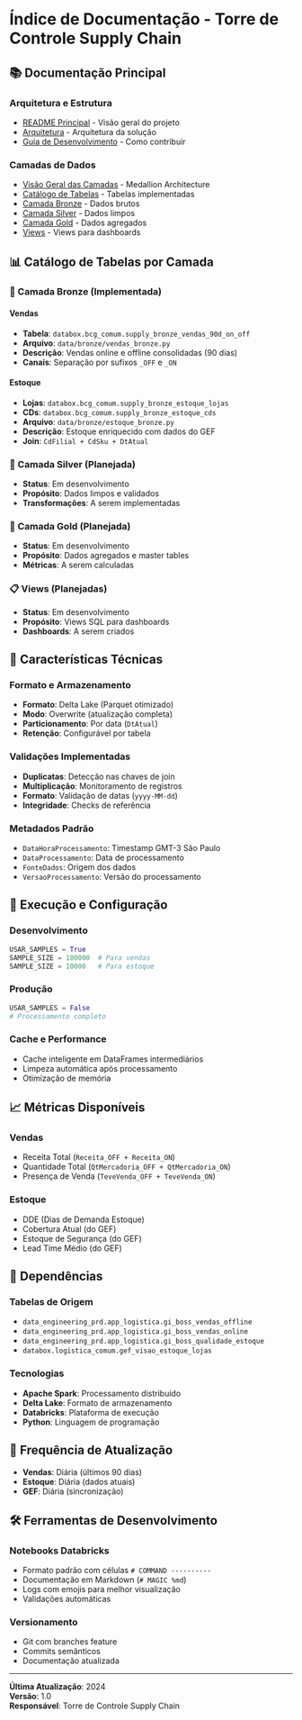 # Índice de Documentação - Torre de Controle Supply Chain

## 📚 Documentação Principal

### Arquitetura e Estrutura
- [README Principal](../README.md) - Visão geral do projeto
- [Arquitetura](ARCHITECTURE.md) - Arquitetura da solução
- [Guia de Desenvolvimento](DEVELOPMENT.md) - Como contribuir

### Camadas de Dados
- [Visão Geral das Camadas](../data/README.md) - Medallion Architecture
- [Catálogo de Tabelas](CATALOGO_TABELAS.md) - Tabelas implementadas
- [Camada Bronze](../data/bronze/README.md) - Dados brutos
- [Camada Silver](../data/silver/README.md) - Dados limpos
- [Camada Gold](../data/gold/README.md) - Dados agregados
- [Views](../data/views/README.md) - Views para dashboards

## 📊 Catálogo de Tabelas por Camada

### 🥉 Camada Bronze (Implementada)

#### Vendas
- **Tabela**: `databox.bcg_comum.supply_bronze_vendas_90d_on_off`
- **Arquivo**: `data/bronze/vendas_bronze.py`
- **Descrição**: Vendas online e offline consolidadas (90 dias)
- **Canais**: Separação por sufixos `_OFF` e `_ON`

#### Estoque
- **Lojas**: `databox.bcg_comum.supply_bronze_estoque_lojas`
- **CDs**: `databox.bcg_comum.supply_bronze_estoque_cds`
- **Arquivo**: `data/bronze/estoque_bronze.py`
- **Descrição**: Estoque enriquecido com dados do GEF
- **Join**: `CdFilial + CdSku + DtAtual`

### 🥈 Camada Silver (Planejada)
- **Status**: Em desenvolvimento
- **Propósito**: Dados limpos e validados
- **Transformações**: A serem implementadas

### 🥇 Camada Gold (Planejada)
- **Status**: Em desenvolvimento
- **Propósito**: Dados agregados e master tables
- **Métricas**: A serem calculadas

### 📋 Views (Planejadas)
- **Status**: Em desenvolvimento
- **Propósito**: Views SQL para dashboards
- **Dashboards**: A serem criados

## 🔧 Características Técnicas

### Formato e Armazenamento
- **Formato**: Delta Lake (Parquet otimizado)
- **Modo**: Overwrite (atualização completa)
- **Particionamento**: Por data (`DtAtual`)
- **Retenção**: Configurável por tabela

### Validações Implementadas
- **Duplicatas**: Detecção nas chaves de join
- **Multiplicação**: Monitoramento de registros
- **Formato**: Validação de datas (`yyyy-MM-dd`)
- **Integridade**: Checks de referência

### Metadados Padrão
- `DataHoraProcessamento`: Timestamp GMT-3 São Paulo
- `DataProcessamento`: Data de processamento
- `FonteDados`: Origem dos dados
- `VersaoProcessamento`: Versão do processamento

## 🚀 Execução e Configuração

### Desenvolvimento
```python
USAR_SAMPLES = True
SAMPLE_SIZE = 100000  # Para vendas
SAMPLE_SIZE = 10000   # Para estoque
```

### Produção
```python
USAR_SAMPLES = False
# Processamento completo
```

### Cache e Performance
- Cache inteligente em DataFrames intermediários
- Limpeza automática após processamento
- Otimização de memória

## 📈 Métricas Disponíveis

### Vendas
- Receita Total (`Receita_OFF + Receita_ON`)
- Quantidade Total (`QtMercadoria_OFF + QtMercadoria_ON`)
- Presença de Venda (`TeveVenda_OFF + TeveVenda_ON`)

### Estoque
- DDE (Dias de Demanda Estoque)
- Cobertura Atual (do GEF)
- Estoque de Segurança (do GEF)
- Lead Time Médio (do GEF)

## 🔗 Dependências

### Tabelas de Origem
- `data_engineering_prd.app_logistica.gi_boss_vendas_offline`
- `data_engineering_prd.app_logistica.gi_boss_vendas_online`
- `data_engineering_prd.app_logistica.gi_boss_qualidade_estoque`
- `databox.logistica_comum.gef_visao_estoque_lojas`

### Tecnologias
- **Apache Spark**: Processamento distribuído
- **Delta Lake**: Formato de armazenamento
- **Databricks**: Plataforma de execução
- **Python**: Linguagem de programação

## 📅 Frequência de Atualização

- **Vendas**: Diária (últimos 90 dias)
- **Estoque**: Diária (dados atuais)
- **GEF**: Diária (sincronização)

## 🛠️ Ferramentas de Desenvolvimento

### Notebooks Databricks
- Formato padrão com células `# COMMAND ----------`
- Documentação em Markdown (`# MAGIC %md`)
- Logs com emojis para melhor visualização
- Validações automáticas

### Versionamento
- Git com branches feature
- Commits semânticos
- Documentação atualizada

---

**Última Atualização**: 2024  
**Versão**: 1.0  
**Responsável**: Torre de Controle Supply Chain
